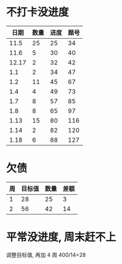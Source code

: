 # 不打卡没进度

| 日期  | 数量 | 进度 | 题号 |
| ----- | ---- | ---- | ---- |
| 11.5  | 25   | 25   | 34   |
| 11.6  | 5    | 30   | 40   |
| 12.17 | 2    | 32   | 42   |
| 1.1   | 2    | 34   | 47   |
| 1.2   | 11   | 45   | 67   |
| 1.4   | 4    | 49   | 73   |
| 1.7   | 8    | 57   | 85   |
| 1.8   | 8    | 65   | 97   |
| 1.13  | 15   | 80   | 116  |
| 1.14  | 2    | 82   | 120  |
| 1.18  | 6    | 88   | 127  |

# 欠债

| 周  | 目标值 | 数量 | 差额 |
| --- | ------ | ---- | ---- |
| 1   | 28     | 25   | 3    |
| 2   | 56     | 42   | 14   |

# 平常没进度, 周末赶不上

调整目标值, 再加 4 周
400/14=28
